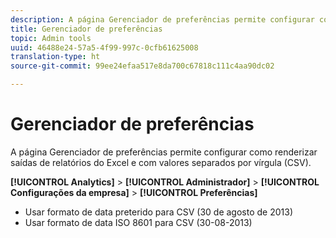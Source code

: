 ```yaml
---
description: A página Gerenciador de preferências permite configurar como renderizar saídas de relatórios do Excel e com valores separados por vírgula (CSV).
title: Gerenciador de preferências
topic: Admin tools
uuid: 46488e24-57a5-4f99-997c-0cfb61625008
translation-type: ht
source-git-commit: 99ee24efaa517e8da700c67818c111c4aa90dc02

---
```



# Gerenciador de preferências

A página Gerenciador de preferências permite configurar como renderizar saídas de relatórios do Excel e com valores separados por vírgula (CSV).

**[!UICONTROL Analytics]** > **[!UICONTROL Administrador]** > **[!UICONTROL Configurações da empresa]** > **[!UICONTROL Preferências]**

* Usar formato de data preterido para CSV (30 de agosto de 2013)
* Usar formato de data ISO 8601 para CSV (30-08-2013)

